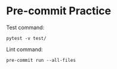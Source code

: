 # Pre-commit Practice

Test command:
```
pytest -v test/
```

Lint command:
```
pre-commit run --all-files
```
